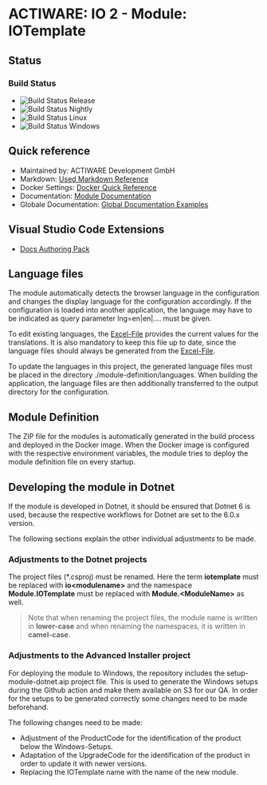 # ACTIWARE: IO 2 - Module: IOTemplate

## Status

### Build Status

* ![Build Status Release](https://github.com/actiwaredevelopment/io2-module-iotemplate/actions/workflows/release.yml/badge.svg)
* ![Build Status Nightly](https://github.com/actiwaredevelopment/io2-module-iotemplate/actions/workflows/nightly.yml/badge.svg)
* ![Build Status Linux](https://github.com/actiwaredevelopment/io2-module-iotemplate/actions/workflows/linux.yml/badge.svg)
* ![Build Status Windows](https://github.com/actiwaredevelopment/io2-module-iotemplate/actions/workflows/windows.yml/badge.svg)

## Quick reference

* Maintained by: ACTIWARE Development GmbH
* Markdown: [Used Markdown Reference](https://docs.microsoft.com/de-de/contribute/markdown-reference)
* Docker Settings: [Docker Quick Reference](./docs/env/DOCKER.md) 
* Documentation: [Module Documentation](./docs/module/index.md) 
* Globale Documentation: [Global Documentation Examples](./docs/global_doc/index.md) 

## Visual Studio Code Extensions

* [Docs Authoring Pack](https://marketplace.visualstudio.com/items?itemName=docsmsft.docs-authoring-pack)

## Language files

The module automatically detects the browser language in the configuration and changes the display language for the configuration accordingly. If the configuration is loaded into another application, the language may have to be indicated as query parameter lng=en|en|.... must be given.

To edit existing languages, the [Excel-File](https://actiware.sharepoint.com/:f:/s/Development/EuUTOkc3HapLlV1CW4nj_CIBWOO4uCJ1erLzQ0L-ymuQFg?e=rlDIX9) provides the current values for the translations. It is also mandatory to keep this file up to date, since the language files should always be generated from the [Excel-File](https://actiware.sharepoint.com/:f:/s/Development/EuUTOkc3HapLlV1CW4nj_CIBWOO4uCJ1erLzQ0L-ymuQFg?e=rlDIX9).

To update the languages in this project, the generated language files must be placed in the directory ./module-definition/languages. When building the application, the language files are then additionally transferred to the output directory for the configuration.

## Module Definition

The ZIP file for the modules is automatically generated in the build process and deployed in the Docker image. When the Docker image is configured with the respective environment variables, the module tries to deploy the module definition file on every startup.

## Developing the module in Dotnet

If the module is developed in Dotnet, it should be ensured that Dotnet 6 is used, because the respective workflows for Dotnet are set to the 6.0.x version.

The following sections explain the other individual adjustments to be made.

### Adjustments to the Dotnet projects

The project files (*.csproj) must be renamed. Here the term **iotemplate** must be replaced with **io\<modulename\>** and the namespace **Module.IOTemplate** must be replaced with **Module.\<ModuleName\>** as well.

> Note that when renaming the project files, the module name is written in **lower-case** and when renaming the namespaces, it is written in **camel-case**.

### Adjustments to the Advanced Installer project

For deploying the module to Windows, the repository includes the setup-module-dotnet.aip project file. This is used to generate the Windows setups during the Github action and make them available on S3 for our QA. In order for the setups to be generated correctly some changes need to be made beforehand.

The following changes need to be made:

* Adjustment of the ProductCode for the identification of the product below the Windows-Setups.
* Adaptation of the UpgradeCode for the identification of the product in order to update it with newer versions.
* Replacing the IOTemplate name with the name of the new module.
